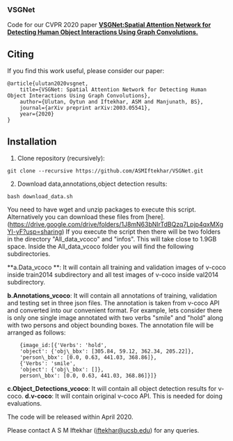 ### VSGNet
Code for our CVPR 2020 paper [**VSGNet:Spatial Attention Network for Detecting Human Object Interactions Using Graph Convolutions.**](https://arxiv.org/abs/2003.05541) 

## Citing
If you find this work useful, please consider our paper:

	@article{ulutan2020vsgnet,
  		title={VSGNet: Spatial Attention Network for Detecting Human Object Interactions Using Graph Convolutions},
  		author={Ulutan, Oytun and Iftekhar, ASM and Manjunath, BS},
  		journal={arXiv preprint arXiv:2003.05541},
  		year={2020}
	}

## Installation
1. Clone repository (recursively):
```Shell
git clone --recursive https://github.com/ASMIftekhar/VSGNet.git
```
2. Download data,annotations,object detection results:
```Shell
bash download_data.sh
```
You need to have wget and unzip packages to execute this script. Alternatively you can download these files from [here].(https://drive.google.com/drive/folders/1J8mN63bNIrTdBQzq7Lpjp4qxMXgYI-yF?usp=sharing)
If you execute the script then there will be two folders in the directory "All\_data\_vcoco" and "infos". This will take close to 1.9GB space. Inside the All\_data\_vcoco folder you will find the following subdirectories.

**a.Data_vcoco **: It will contain all training and validation images of v-coco inside train2014 subdirectory and all test images of v-coco inside val2014 subdirectory.

**b.Annotations\_vcoco**: It will contain all annotations of training, validation and testing set in three json files. The annotation is taken from v-coco API and converted into our convenient format. For example, lets consider there is only one single image annotated with two verbs "smile" and "hold" along with two persons and object bounding boxes. The annotation file will be arranged as follows:

```
	{image_id:[{'Verbs': 'hold',
  	'object': {'obj\_bbx': [305.84, 59.12, 362.34, 205.22]},
  	'person\_bbx': [0.0, 0.63, 441.03, 368.86]},
 	{'Verbs': 'smile',
  	'object': {'obj\_bbx': []},
  	person\_bbx': [0.0, 0.63, 441.03, 368.86]}]}
```
**c.Object\_Detections\_vcoco**: It will contain all object detection results for v-coco. 
**d.v-coco**: It will contain original v-coco API. This is needed for doing evaluations.







The code will be released within April 2020. 

Please contact A S M Iftekhar (iftekhar@ucsb.edu) for any queries.

